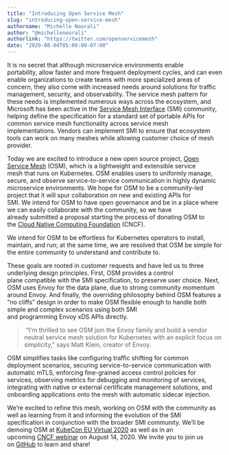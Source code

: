 ```yaml
---
title: "Introducing Open Service Mesh"
slug: "introducing-open-service-mesh"
authorname: "Michelle Noorali"
author: "@michellenoorali"
authorlink: "https://twitter.com/openservicemesh"
date: "2020-08-04T05:00:00-07:00"
---
```


It is no secret that although microservice environments enable portability, allow faster and more frequent deployment cycles, and can even enable organizations to create teams with more specialized areas of concern, they also come with increased needs around solutions for traffic management, security, and observability. The service mesh pattern for these needs is implemented numerous ways across the ecosystem, and Microsoft has been active in the [Service Mesh Interface](https://smi-spec.io) (SMI) community, helping define the specification for a standard set of portable APIs for common service mesh functionality across service mesh implementations. Vendors can implement SMI to ensure that ecosystem tools can work on many meshes while allowing customer choice of mesh provider.

Today we are excited to introduce a new open source project, [Open Service Mesh](https://openservicemesh.io) (OSM), which is a lightweight and extensible service mesh that runs on Kubernetes. OSM enables users to uniformly manage, secure, and observe service-to-service communication in highly dynamic microservice environments. We hope for OSM to be a community-led project that it will spur collaboration on new and existing APIs for SMI. We intend for OSM to have open governance and be in a place where we can easily collaborate with the community, so we have already submitted a proposal starting the process of donating OSM to the [Cloud Native Computing Foundation](https://cncf.io) (CNCF).

We intend for OSM to be effortless for Kubernetes operators to install, maintain, and run; at the same time, we are resolved that OSM be simple for the entire community to understand and contribute to.

These goals are rooted in customer requests and have led us to three underlying design principles. First, OSM provides a control plane compatible with the SMI specification, to preserve user choice. Next, OSM uses Envoy for the data plane, due to strong community momentum around Envoy. And finally, the overriding philosophy behind OSM features a “no cliffs” design in order to make OSM flexible enough to handle both simple and complex scenarios using both SMI and programming Envoy xDS APIs directly.

> “I'm thrilled to see OSM join the Envoy family and build a vendor neutral service mesh solution for Kubernetes with an explicit focus on simplicity," says Matt Klein, creator of Envoy.

OSM simplifies tasks like configuring traffic shifting for common deployment scenarios, securing service-to-service communication with automatic mTLS, enforcing fine-grained access control policies for services, observing metrics for debugging and monitoring of services, integrating with native or external certificate management solutions, and onboarding applications onto the mesh with automatic sidecar injection.

We’re excited to refine this mesh, working on OSM with the community as well as learning from it and informing the evolution of the SMI specification in conjunction with the broader SMI community. We’ll be demoing OSM at [KubeCon EU Virtual 2020](https://events.linuxfoundation.org/kubecon-cloudnativecon-europe/) as well as in an upcoming [CNCF webinar](https://www.cncf.io/webinars/cncf-ambassador-webinar-navigating-the-service-mesh-ecosystem/) on August 14, 2020. We invite you to join us on [GitHub](https://github.com/openservicemesh) to learn and share!
